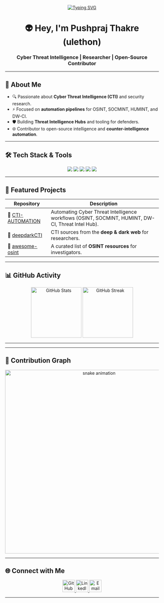 <!-- Typing Animation -->
<p align="center">
  <a href="https://github.com/ulethon">
    <img src="https://readme-typing-svg.demolab.com?font=Fira+Code&pause=1000&color=36BCF7&width=500&lines=CTI+%7C+OSINT+%7C+SOCMINT+%7C+HUMINT+%7C+DARKINT;Tools+Automation+%7C+Open+Source+Contributer" alt="Typing SVG" />
  </a>
</p>

<!-- Profile Header -->
<h1 align="center">👽 Hey, I'm Pushpraj Thakre (ulethon)</h1>
<h3 align="center">Cyber Threat Intelligence | Researcher | Open-Source Contributor</h3>

---

<!-- About Me -->
## 🚀 About Me
- 🔍 Passionate about **Cyber Threat Intelligence (CTI)** and security research.  
- ⚡ Focused on **automation pipelines** for OSINT, SOCMINT, HUMINT, and DW-CI.  
- 🛡️ Building **Threat Intelligence Hubs** and tooling for defenders.  
- 🌐 Contributor to open-source intelligence and **counter-intelligence automation**.  

---

<!-- Tech Stack -->
## 🛠️ Tech Stack & Tools
<p align="center">
  <img src="https://img.shields.io/badge/Threat%20Actor%20Profiling-red?style=for-the-badge" />
  <img src="https://img.shields.io/badge/Malware%20Analysis-blue?style=for-the-badge" />
  <img src="https://img.shields.io/badge/OSINT%20%26%20SOCMINT-green?style=for-the-badge" />
  <img src="https://img.shields.io/badge/Dark%20Web%20Monitoring-purple?style=for-the-badge" />
  <img src="https://img.shields.io/badge/Threat%20Intel%20Frameworks-orange?style=for-the-badge" />
</p>

---

<!-- Projects -->
## 📂 Featured Projects
| Repository | Description |
|------------|-------------|
| 🔹 [CTI-AUTOMATION](https://github.com/ulethon/CTI-AUTOMATION) | Automating Cyber Threat Intelligence workflows (OSINT, SOCMINT, HUMINT, DW-CI, Threat Intel Hub). |
| 🔹 [deepdarkCTI](https://github.com/ulethon/deepdarkCTI) | CTI sources from the **deep & dark web** for researchers. |
| 🔹 [awesome-osint](https://github.com/ulethon/awesome-osint) | A curated list of **OSINT resources** for investigators. |

---

<!-- GitHub Stats -->
## 📊 GitHub Activity
<p align="center">
  <img src="https://github-readme-stats.vercel.app/api?username=ulethon&show_icons=true&theme=radical" alt="GitHub Stats" height="165"/>
  <img src="https://github-readme-streak-stats.herokuapp.com/?user=ulethon&theme=radical" alt="GitHub Streak" height="165"/>
</p>

---
---

## 🐍 Contribution Graph
<p align="center">
  <img src="https://github.com/ulethon/ulethon/blob/output/github-contribution-grid-snake.svg" alt="snake animation" width="600" />
</p>

---

## 🌐 Connect with Me
<p align="center">
  <a href="https://github.com/ulethon">
    <img src="https://cdn.jsdelivr.net/gh/devicons/devicon/icons/github/github-original.svg" width="40" height="40" alt="GitHub"/>
  </a>
  <a href="https://www.linkedin.com/in/pushprajthakre/">
    <img src="https://cdn.jsdelivr.net/gh/devicons/devicon/icons/linkedin/linkedin-original.svg" width="40" height="40" alt="LinkedIn"/>
  </a>
  <a href="mailto:ulethon@protonmail.com">
    <img src="https://cdn-icons-png.flaticon.com/512/732/732200.png" width="40" height="40" alt="Email"/>
  </a>
</p>

---
